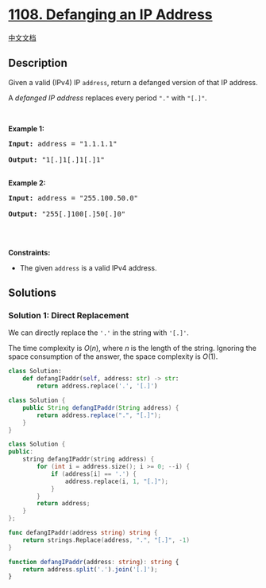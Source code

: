 # [1108. Defanging an IP Address](https://leetcode.com/problems/defanging-an-ip-address)

[中文文档](/solution/1100-1199/1108.Defanging%20an%20IP%20Address/README.md)

## Description

<p>Given a valid (IPv4) IP <code>address</code>, return a defanged version of that IP address.</p>

<p>A <em>defanged&nbsp;IP address</em>&nbsp;replaces every period <code>&quot;.&quot;</code> with <code>&quot;[.]&quot;</code>.</p>

<p>&nbsp;</p>

<p><strong class="example">Example 1:</strong></p>

<pre><strong>Input:</strong> address = "1.1.1.1"

<strong>Output:</strong> "1[.]1[.]1[.]1"

</pre><p><strong class="example">Example 2:</strong></p>

<pre><strong>Input:</strong> address = "255.100.50.0"

<strong>Output:</strong> "255[.]100[.]50[.]0"

</pre>

<p>&nbsp;</p>

<p><strong>Constraints:</strong></p>

<ul>
    <li>The given <code>address</code> is a valid IPv4 address.</li>
</ul>

## Solutions

### Solution 1: Direct Replacement

We can directly replace the `'.'` in the string with `'[.]'`.

The time complexity is $O(n)$, where $n$ is the length of the string. Ignoring the space consumption of the answer, the space complexity is $O(1)$.

<!-- tabs:start -->

```python
class Solution:
    def defangIPaddr(self, address: str) -> str:
        return address.replace('.', '[.]')
```

```java
class Solution {
    public String defangIPaddr(String address) {
        return address.replace(".", "[.]");
    }
}
```

```cpp
class Solution {
public:
    string defangIPaddr(string address) {
        for (int i = address.size(); i >= 0; --i) {
            if (address[i] == '.') {
                address.replace(i, 1, "[.]");
            }
        }
        return address;
    }
};
```

```go
func defangIPaddr(address string) string {
	return strings.Replace(address, ".", "[.]", -1)
}
```

```ts
function defangIPaddr(address: string): string {
    return address.split('.').join('[.]');
}
```

<!-- tabs:end -->

<!-- end -->
